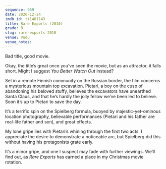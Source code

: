 ```yaml
---
sequence: 959
date: 2020-12-24
imdb_id: tt1401143
title: Rare Exports (2010)
grade: B
slug: rare-exports-2010
venue: Vudu
venue_notes:
---
```


Bad title, good movie.

Okay, the title’s great once you’ve seen the movie, but as an attractor, it falls short. Might I suggest _You Better Watch Out_ instead?

<!-- end -->

Set in a remote Finnish community on the Russian border, the film concerns a mysterious mountain top excavation. Pietari, a boy on the cusp of abandoning his beloved stuffy, believes the excavators have unearthed Santa Claus, and that he’s hardly the jolly fellow we’ve been led to believe. Soon it’s up to Pietari to save the day.

It’s a terrific spin on the Spielberg formula, buoyed by majestic-yet-ominous location photography, believable performances (Pietari and his father are real-life father and son), and great effects.

My lone gripe lies with Pietari’s whining through the first two acts. I appreciate the desire to demonstrate a noticeable arc, but Spielberg did this without having his protagonists grate early.

It’s a minor gripe, and one I suspect may fade with further viewings. We’ll find out, as _Rare Exports_ has earned a place in my Christmas movie rotation.
